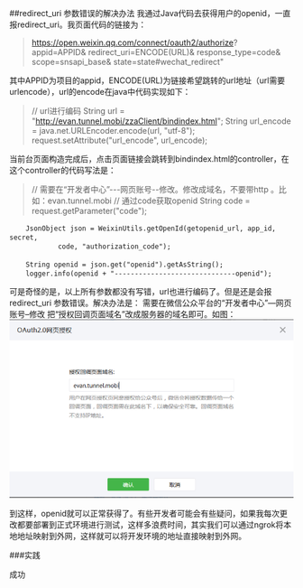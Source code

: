 ##redirect_uri 参数错误的解决办法
我通过Java代码去获得用户的openid，一直报redirect_uri。我页面代码的链接为：
> https://open.weixin.qq.com/connect/oauth2/authorize?
        appid=APPID&
        redirect_uri=ENCODE(URL)&
        response_type=code&
        scope=snsapi_base&
        state=state#wechat_redirect"
        
其中APPID为项目的appid，ENCODE(URL)为链接希望跳转的url地址（url需要urlencode），url的encode在java中代码实现如下：
>// url进行编码
        String url = "http://evan.tunnel.mobi/zzaClient/bindindex.html";
        String url_encode = java.net.URLEncoder.encode(url, "utf-8");
        request.setAttribute("url_encode", url_encode);
        
当前台页面构造完成后，点击页面链接会跳转到bindindex.html的controller，在这个controller的代码写法是：
>// 需要在“开发者中心”---网页账号--修改。修改成域名，不要带http 。比如：evan.tunnel.mobi
        // 通过code获取openid
        String code = request.getParameter("code");

        JsonObject json = WeixinUtils.getOpenId(getopenid_url, app_id, secret,
                code, "authorization_code");

        String openid = json.get("openid").getAsString();
        logger.info(openid + "------------------------------openid");
    
    
可是奇怪的是，以上所有参数都没有写错，url也进行编码了。但是还是会报redirect_uri 参数错误。解决办法是： 需要在微信公众平台的“开发者中心”—网页账号–修改 把“授权回调页面域名”改成服务器的域名即可。如图： 
![](20150707100130659.jpg)

到这样，openid就可以正常获得了。有些开发者可能会有些疑问，如果我每次更改都要部署到正式环境进行测试，这样多浪费时间，其实我们可以通过ngrok将本地地址映射到外网，这样就可以将开发环境的地址直接映射到外网。

###实践

成功